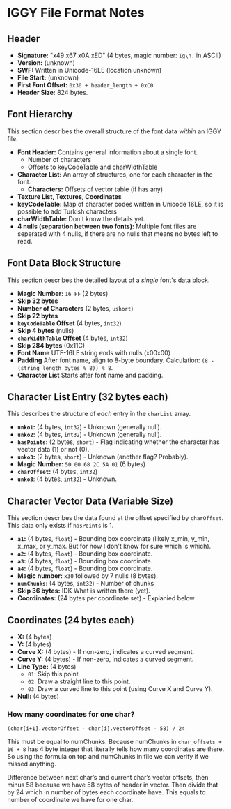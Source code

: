 # IGGY File Format Notes

## Header

*   **Signature:** "x49 x67 x0A xED" (4 bytes, magic number: `Ig\n.` in ASCII)
*   **Version:** (unknown)
*   **SWF:** Written in Unicode-16LE (location unknown)
*   **File Start:** (unknown)
*   **First Font Offset:** `0x30 + header_length + 0xC0`
*   **Header Size:** 824 bytes.

## Font Hierarchy

This section describes the overall structure of the font data *within* an IGGY file.

*   **Font Header:**  Contains general information about a single font.
    *   Number of characters
    *   Offsets to keyCodeTable and charWidthTable
*   **Character List:** An array of structures, one for each character in the font.
    *   **Characters:** Offsets of vector table (if has any)
* **Texture List, Textures, Coordinates**
*   **keyCodeTable:**  Map of character codes written in Unicode 16LE, so it is possible to add Turkish characters
*   **charWidthTable:**  Don't know the details yet.
*   **4 nulls (separation between two fonts):**  Multiple font files are seperated with 4 nulls, if there are no nulls that means no bytes left to read.

## Font Data Block Structure

This section describes the detailed layout of a *single* font's data block.

*   **Magic Number:** `16 FF` (2 bytes)
*   **Skip 32 bytes**
*   **Number of Characters** (2 bytes, `ushort`)
*   **Skip 22 bytes**
*   **`keyCodeTable` Offset** (4 bytes, `int32`)
*   **Skip 4 bytes** (nulls)
*   **`charWidthTable` Offset** (4 bytes, `int32`)
*   **Skip 284 bytes** (0x11C)
*   **Font Name**  UTF-16LE string ends with nulls (x00x00)
* **Padding** After font name, align to 8-byte boundary. Calculation: `(8 - (string_length_bytes % 8)) % 8`.
*   **Character List** Starts after font name and padding.

## Character List Entry (32 bytes each)

This describes the structure of *each* entry in the `charList` array.

*   **`unko1`:** (4 bytes, `int32`) - Unknown (generally null).
*   **`unko2`:** (4 bytes, `int32`) - Unknown (generally null).
*   **`hasPoints`:** (2 bytes, `short`) - Flag indicating whether the character has vector data (1) or not (0).
*   **`unko3`:** (2 bytes, `short`) - Unknown (another flag? Probably).
*  **Magic Number:** `50 00 68 2C 5A 01` (6 bytes)
*   **`charOffset`:** (4 bytes, `int32`)
* **`unko8`**: (4 bytes, `int32`) - Unknown.

## Character Vector Data (Variable Size)

This section describes the data found at the offset specified by `charOffset`.  This data only exists if `hasPoints` is 1.

*   **`a1`:** (4 bytes, `float`) - Bounding box coordinate (likely x_min, y_min, x_max, or y_max. But for now I don't know for sure which is which).
*   **`a2`:** (4 bytes, `float`) - Bounding box coordinate.
*   **`a3`:** (4 bytes, `float`) - Bounding box coordinate.
*   **`a4`:** (4 bytes, `float`) - Bounding box coordinate.
*   **Magic number:** `x30` followed by 7 nulls (8 bytes).
*   **`numChunks`:** (4 bytes, `int32`) - Number of chunks
*   **Skip 36 bytes:** IDK What is written there (yet).
*   **Coordinates:** (24 bytes per coordinate set) - Explanied below

## Coordinates (24 bytes each)

*   **X:** (4 bytes)
*   **Y:** (4 bytes)
*   **Curve X:** (4 bytes) - If non-zero, indicates a curved segment.
*   **Curve Y:** (4 bytes) - If non-zero, indicates a curved segment.
*   **Line Type:** (4 bytes)
    *   `01`: Skip this point.
    *   `02`: Draw a straight line to this point.
    *   `03`: Draw a curved line to this point (using Curve X and Curve Y).
*    **Null:** (4 bytes)

### How many coordinates for one char?
`(char[i+1].vectorOffset - char[i].vectorOffset - 58) / 24`

This must be equal to numChunks. Because numChunks in `char_offsets + 16 + 8` has 4 byte integer that literally tells how many coordinates are there. So using the formula on top and numChunks in file we can verify if we missed anything.

Difference between next char’s and current char’s vector offsets, then minus 58 because we have 58 bytes of header in vector. Then divide that by 24 which in number of bytes each coordinate have. This equals to number of coordinate we have for one char.